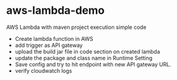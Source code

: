 # aws-lambda-demo
AWS Lambda with maven project execution simple code

- Create lambda function in AWS
- add trigger as API gateway
- upload the build jar file in code section on created lambda 
- update the package and class name in Runtime Setting 
- Save config and try to hit endpoint with new API gateway URL.
- verify cloudwatch logs
